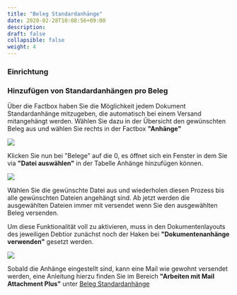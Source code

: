 ```yaml
---
title: "Beleg Standardanhänge"
date: 2020-02-28T10:08:56+09:00
description: 
draft: false
collapsible: false
weight: 4
---
```

### Einrichtung

### Hinzufügen von Standardanhängen pro Beleg

Über die Factbox haben Sie die Möglichkeit jedem Dokument Standardanhänge mitzugeben, die automatisch bei einem Versand mitangehängt werden. Wählen Sie dazu in der Übersicht den gewünschten Beleg aus und wählen Sie rechts in der Factbox **"Anhänge"**

![](images/apps/attachmentoverattachde.PNG)

Klicken Sie nun bei "Belege" auf die 0, es öffnet sich ein Fenster in dem Sie via **"Datei auswählen"** in der Tabelle Anhänge hinzufügen können.

![](images/apps/attachmentdoc.PNG)

Wählen Sie die gewünschte Datei aus und wiederholen diesen Prozess bis alle gewünschten Dateien angehängt sind. Ab jetzt werden die ausgewählten Dateien immer mit versendet wenn Sie den ausgewählten Beleg versenden.

Um diese Funktionalität voll zu aktivieren, muss in den Dokumentenlayouts des jeweiligen Debtior zunächst noch der Haken bei **"Dokumentenanhänge verwenden"** gesetzt werden.

![](images/apps/documents_de.png)

Sobald die Anhänge eingestellt sind, kann eine Mail wie gewohnt versendet werden, eine Anleitung hierzu finden Sie im Bereich **"Arbeiten mit Mail Attachment Plus"** unter [Beleg Standardanhänge](de-de/apps/mail-attachments-plus/working-with-map/defaults-document/)
